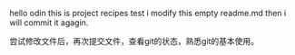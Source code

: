 hello odin
this is project recipes test 
i modify this empty readme.md
then i will commit it agagin.

尝试修改文件后，再次提交文件，查看git的状态，熟悉git的基本使用。